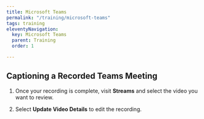 ```yaml
---
title: Microsoft Teams
permalink: "/training/microsoft-teams"
tags: training
eleventyNavigation:
  key: Microsoft Teams
  parent: Training
  order: 1

---
```

## Captioning a Recorded Teams Meeting

1. Once your recording is complete, visit **Streams** and select the video you want to review.


2. Select **Update Video Details** to edit the recording.